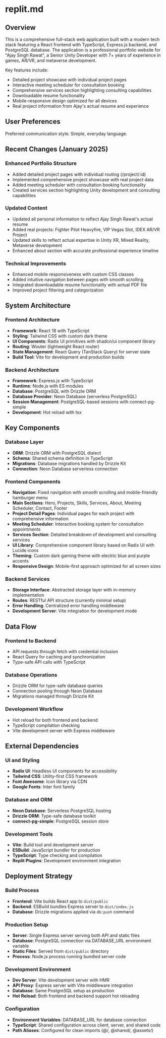 # replit.md

## Overview

This is a comprehensive full-stack web application built with a modern tech stack featuring a React frontend with TypeScript, Express.js backend, and PostgreSQL database. The application is a professional portfolio website for "Ajay Singh Rawat", a Senior Unity Developer with 7+ years of experience in games, AR/VR, and metaverse development. 

Key features include:
- Detailed project showcase with individual project pages
- Interactive meeting scheduler for consultation booking
- Comprehensive services section highlighting consulting capabilities
- Downloadable resume functionality
- Mobile-responsive design optimized for all devices
- Real project information from Ajay's actual resume and experience

## User Preferences

Preferred communication style: Simple, everyday language.

## Recent Changes (January 2025)

### Enhanced Portfolio Structure
- Added detailed project pages with individual routing (/project/:id)
- Implemented comprehensive project showcase with real project data
- Added meeting scheduler with consultation booking functionality
- Created services section highlighting Unity development and consulting capabilities

### Updated Content
- Updated all personal information to reflect Ajay Singh Rawat's actual resume
- Added real projects: Fighter Pilot Heavyfire, VIP Vegas Slot, IDEX AR/VR Project
- Updated skills to reflect actual expertise in Unity XR, Mixed Reality, Metaverse development
- Enhanced about section with accurate professional experience timeline

### Technical Improvements
- Enhanced mobile responsiveness with custom CSS classes
- Added intuitive navigation between pages with smooth scrolling
- Integrated downloadable resume functionality with actual PDF file
- Improved project filtering and categorization

## System Architecture

### Frontend Architecture
- **Framework**: React 18 with TypeScript
- **Styling**: Tailwind CSS with custom dark theme
- **UI Components**: Radix UI primitives with shadcn/ui component library
- **Routing**: Wouter (lightweight React router)
- **State Management**: React Query (TanStack Query) for server state
- **Build Tool**: Vite for development and production builds

### Backend Architecture
- **Framework**: Express.js with TypeScript
- **Runtime**: Node.js with ES modules
- **Database**: PostgreSQL with Drizzle ORM
- **Database Provider**: Neon Database (serverless PostgreSQL)
- **Session Management**: PostgreSQL-based sessions with connect-pg-simple
- **Development**: Hot reload with tsx

## Key Components

### Database Layer
- **ORM**: Drizzle ORM with PostgreSQL dialect
- **Schema**: Shared schema definition in TypeScript
- **Migrations**: Database migrations handled by Drizzle Kit
- **Connection**: Neon Database serverless connection

### Frontend Components
- **Navigation**: Fixed navigation with smooth scrolling and mobile-friendly hamburger menu
- **Main Sections**: Hero, Projects, Skills, Services, About, Meeting Scheduler, Contact, Footer
- **Project Detail Pages**: Individual pages for each project with comprehensive information
- **Meeting Scheduler**: Interactive booking system for consultation appointments
- **Services Section**: Detailed breakdown of development and consulting services
- **UI Library**: Comprehensive component library based on Radix UI with Lucide icons
- **Theming**: Custom dark gaming theme with electric blue and purple accents
- **Responsive Design**: Mobile-first approach optimized for all screen sizes

### Backend Services
- **Storage Interface**: Abstracted storage layer with in-memory implementation
- **Routes**: RESTful API structure (currently minimal setup)
- **Error Handling**: Centralized error handling middleware
- **Development Server**: Vite integration for development mode

## Data Flow

### Frontend to Backend
- API requests through fetch with credential inclusion
- React Query for caching and synchronization
- Type-safe API calls with TypeScript

### Database Operations
- Drizzle ORM for type-safe database queries
- Connection pooling through Neon Database
- Migrations managed through Drizzle Kit

### Development Workflow
- Hot reload for both frontend and backend
- TypeScript compilation checking
- Vite development server with Express middleware

## External Dependencies

### UI and Styling
- **Radix UI**: Headless UI components for accessibility
- **Tailwind CSS**: Utility-first CSS framework
- **Font Awesome**: Icon library via CDN
- **Google Fonts**: Inter font family

### Database and ORM
- **Neon Database**: Serverless PostgreSQL hosting
- **Drizzle ORM**: Type-safe database toolkit
- **connect-pg-simple**: PostgreSQL session store

### Development Tools
- **Vite**: Build tool and development server
- **ESBuild**: JavaScript bundler for production
- **TypeScript**: Type checking and compilation
- **Replit Plugins**: Development environment integration

## Deployment Strategy

### Build Process
- **Frontend**: Vite builds React app to `dist/public`
- **Backend**: ESBuild bundles Express server to `dist/index.js`
- **Database**: Drizzle migrations applied via `db:push` command

### Production Setup
- **Server**: Single Express server serving both API and static files
- **Database**: PostgreSQL connection via DATABASE_URL environment variable
- **Static Files**: Served from `dist/public` directory
- **Process**: Node.js process running bundled server code

### Development Environment
- **Dev Server**: Vite development server with HMR
- **API Proxy**: Express server with Vite middleware integration
- **Database**: Same PostgreSQL setup as production
- **Hot Reload**: Both frontend and backend support hot reloading

### Configuration
- **Environment Variables**: DATABASE_URL for database connection
- **TypeScript**: Shared configuration across client, server, and shared code
- **Path Aliases**: Configured for clean imports (@/, @shared/, @assets/)